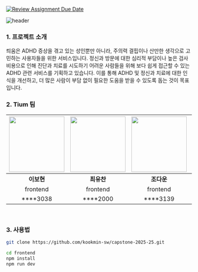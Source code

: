 [![Review Assignment Due Date](https://classroom.github.com/assets/deadline-readme-button-22041afd0340ce965d47ae6ef1cefeee28c7c493a6346c4f15d667ab976d596c.svg)](https://classroom.github.com/a/gFPznrUY)

![header](https://capsule-render.vercel.app/api?type=blur&height=300&color=FFEA9F&text=Tium&textBg=false&fontColor=2D2D2D)

### 1. 프로젝트 소개

틔움은 ADHD 증상을 겪고 있는 성인뿐만 아니라, 주의력 결핍이나 산만한 생각으로 고민하는 사용자들을 위한 서비스입니다. 정신과 방문에 대한 심리적 부담이나 높은 검사 비용으로 인해 진단과 치료를 시도하기 어려운 사람들을 위해 보다 쉽게 접근할 수 있는 ADHD 관련 서비스를 기획하고 있습니다. 이를 통해 ADHD 및 정신과 치료에 대한 인식을 개선하고, 더 많은 사람이 부담 없이 필요한 도움을 받을 수 있도록 돕는 것이 목표입니다.

<!--### 2. 소개 영상

프로젝트 소개하는 영상을 추가하세요-->

### 2. Tium 팀

<div>
  
|<img src="https://avatars.githubusercontent.com/u/84188904?v=4" width="150" height="150">|<img src="https://avatars.githubusercontent.com/u/66055587?v=4" width="150" height="150">|<img src="https://avatars.githubusercontent.com/u/105338882?v=4" width="150" height="150">|<img src="https://avatars.githubusercontent.com/u/65989284?v=4" width="150" height="150">|<img src="https://avatars.githubusercontent.com/u/100904133?v=4" width="150" height="150">|<img src="https://avatars.githubusercontent.com/u/87667113?v=4" width="150" height="150">|
| :---: | :---: | :---: | :---: | :---: | :---: |
| **이보현** | **최유찬** | **조다운** | **류건** | **유다영** | **김도훈** |
| frontend | frontend | frontend | backend | backend | backend |
| ****3038 | ****2000 | ****3139 | ****3103 | ****3027 | ****2208 |
</div>

<br/> 

### 3. 사용법

```bash
git clone https://github.com/kookmin-sw/capstone-2025-25.git
```
```bash
cd frontend
npm install
npm run dev
```

